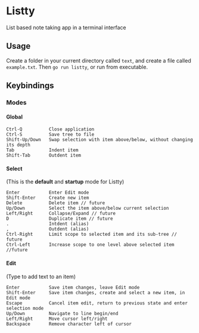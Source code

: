 # Listty

List based note taking app in a terminal interface

## Usage

Create a folder in your current directory called `text`, and create a file called `example.txt`. Then `go run listty`,
or run from executable.

## Keybindings

### Modes

#### Global

    Ctrl-Q          Close application
    Ctrl-S          Save tree to file
    Shift-Up/Down   Swap selection with item above/below, without changing its depth
    Tab             Indent item
    Shift-Tab       Outdent item

#### Select

(This is the **default** and **startup** mode for Listty)

    Enter           Enter Edit mode
    Shift-Enter     Create new item
    Delete          Delete item // future
    Up/Down         Select the item above/below current selection
    Left/Right      Collapse/Expand // future
    D               Duplicate item // future
    .               Intdent (alias)
    ,               Outdent (alias)
    Ctrl-Right      Limit scope to selected item and its sub-tree // future
    Ctrl-Left       Increase scope to one level above selected item //future

#### Edit

(Type to add text to an item)

    Enter           Save item changes, leave Edit mode
    Shift-Enter     Save item changes, create and select a new item, in Edit mode
    Escape          Cancel item edit, return to previous state and enter selection mode
    Up/Down         Navigate to line begin/end
    Left/Right      Move cursor left/right
    Backspace       Remove character left of cursor
    
    
